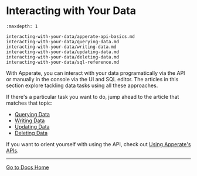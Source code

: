 # Interacting with Your Data

```{toctree}
:maxdepth: 1

interacting-with-your-data/apperate-api-basics.md
interacting-with-your-data/querying-data.md
interacting-with-your-data/writing-data.md
interacting-with-your-data/updating-data.md
interacting-with-your-data/deleting-data.md
interacting-with-your-data/sql-reference.md
```

With Apperate, you can interact with your data programatically via the API or manually in the console via the UI and SQL editor. The articles in this section explore tackling data tasks using all these approaches.

If there's a particular task you want to do, jump ahead to the article that matches that topic:

- [Querying Data](./interacting-with-your-data/querying-data.md)
- [Writing Data](./interacting-with-your-data/writing-data.md)
- [Updating Data](./interacting-with-your-data/updating-data.md)
- [Deleting Data](./interacting-with-your-data/deleting-data.md)

If you want to orient yourself with using the API, check out [Using Apperate's APIs](./interacting-with-your-data/apperate-api-basics.md).

---
[Go to Docs Home](https://github.com/iexcloud/docs/blob/main/README.md)